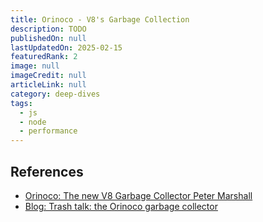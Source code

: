 ```yaml
---
title: Orinoco - V8's Garbage Collection
description: TODO
publishedOn: null
lastUpdatedOn: 2025-02-15
featuredRank: 2
image: null
imageCredit: null
articleLink: null
category: deep-dives
tags:
  - js
  - node
  - performance
---
```


## References

- [Orinoco: The new V8 Garbage Collector Peter Marshall](https://youtu.be/Scxz6jVS4Ls?si=jDHDbZFF7EWxT05p)
- [Blog: Trash talk: the Orinoco garbage collector](https://v8.dev/blog/trash-talk)

